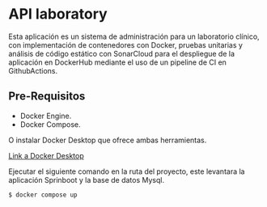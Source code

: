 # API laboratory

Esta aplicación es un sistema de administración para un laboratorio clínico, con implementación de contenedores con 
Docker, pruebas unitarias y análisis de código estático con SonarCloud para el despliegue de la aplicación en DockerHub 
mediante el uso de un pipeline de CI en GithubActions.

## Pre-Requisitos

* Docker Engine.
* Docker Compose.

O instalar Docker Desktop que ofrece ambas herramientas.

[Link a Docker Desktop](https://www.docker.com/products/docker-desktop/)



Ejecutar el siguiente comando en la ruta del proyecto, este levantara la aplicación Sprinboot y la base de datos Mysql.

```
$ docker compose up